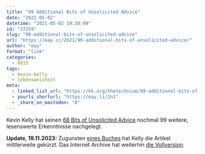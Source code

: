 ```yaml
---
title: "99 Additional Bits of Unsolicited Advice"
date: "2021-05-02"
datetime: "2021-05-02 19:30:09"
id: "37259"
slug: "99-additional-bits-of-unsolicited-advice"
url: "https://eay.cc/2021/99-additional-bits-of-unsolicited-advice/"
author: "eay"
format: "link"
categories:
  - 0815
tags:
  - kevin-kelly
  - lebensweisheit
meta:
  - linked_list_url: "https://kk.org/thetechnium/99-additional-bits-of-unsolicited-advice/"
  - yourls_shorturl: "https://eay.li/2n1"
  - _share_on_mastodon: "0"
---
```


Kevin Kelly hat seinen [68 Bits of Unsolicited Advice](https://eay.cc/2020/68-bits-of-unsolicited-advice/) nochmal 99 weitere, lesenswerte Erkenntnisse nachgelegt.

**Update, 19.11.2023:** Zugunsten [eines Buches](https://www.amazon.de/exec/obidos/ASIN/0593654528/eayznet-21) hat Kelly die Artikel mittlerweile gekürzt. Das Internet Archive hat weiterhin [die Vollversion](https://web.archive.org/web/20210427215647/https://kk.org/thetechnium/99-additional-bits-of-unsolicited-advice/).
